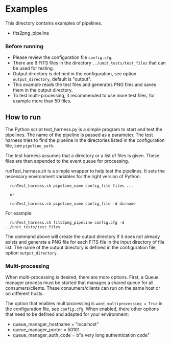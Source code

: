 # Examples

This directory contains examples of pipelines.
   - fits2png_pipeline


### Before running

- Please review the configuration file `config.cfg`.
- There are 6 FITS files in the directory `../unit_tests/test_files` that can be used for testing.
- Output directory is defined in the configuration, see option `output_directory`, default is "output".
- This example reads the test files and generates PNG files and saves them in the output directory.
- To test multi-processing, it recommended to use more test files, for example more than 50 files.


## How to run

The Python script test_harness.py is a simple program to start and test the pipelines.
The name of the pipeline is passed as a parameter. The test harness tries to find the pipeline
in the directories listed in the configuration file, see `pipeline_path`.

The test harness assumes that a directory or a list of files is given. 
These files are then appended to the event queue for processing. 

runTest_harness.sh is a simple wrapper to help test the pipelines. 
It sets the necessary environment variables for the right version of Python.

      runTest_harness.sh pipeline_name config_file files ...
      
      or
      
      runTest_harness.sh pipeline_name config_file -d dirname
      
For example:

      runTest_harness.sh fits2png_pipeline config.cfg -d ../unit_tests/test_files 


The command above will create the output directory if it does not already exists and generate a PNG file for each FITS file in 
the input directory of file list. The name of the output directory is defined in the configuration file, option `output_directory`. 

### Multi-processing

When multi-processing is desired, there are more options.
First, a Queue manager process must be started that manages a shared queue for all consumers/clients.
These consumers/clients can run on the same host or on different hosts.

The option that enables multiprocessing is `want_multiprocessing = True` in the configuration file, see `config.cfg`.
When enabled, there other options that need to be defined and adapted for your environment:
   -  queue_manager_hostname = "localhost"
   -  queue_manager_portnr = 50101
   -  queue_manager_auth_code = b"a very long authentication code" 

